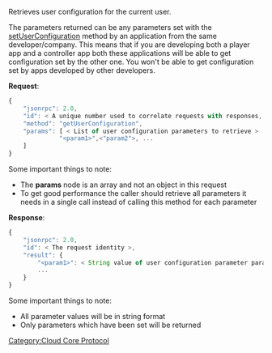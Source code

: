 Retrieves user configuration for the current user.

The parameters returned can be any parameters set with the
[setUserConfiguration](../Cloud_Core_Protocol/setUserConfiguration "wikilink")
method by an application from the same developer/company. This means
that if you are developing both a player app and a controller app both
these applications will be able to get configuration set by the other
one. You won't be able to get configuration set by apps developed by
other developers.

**Request**:

``` javascript
{
    "jsonrpc": 2.0,
    "id": < A unique number used to correlate requests with responses, see JSON-RPC specification for more information >,
    "method": "getUserConfiguration",
    "params": [ < List of user configuration parameters to retrieve >
              "<param1>",<"param2">, ...
    ]
}
```

Some important things to note:

  - The **params** node is an array and not an object in this request
  - To get good performance the caller should retrieve all parameters it
    needs in a single call instead of calling this method for each
    parameter

**Response**:

``` javascript
{
    "jsonrpc": 2.0,
    "id": < The request identity >,
    "result": {
        "<param1>": < String value of user configuration parameter param1 >,
        ...
    }
}
```

Some important things to note:

  - All parameter values will be in string format
  - Only parameters which have been set will be returned

[Category:Cloud Core Protocol](Category:Cloud_Core_Protocol "wikilink")
